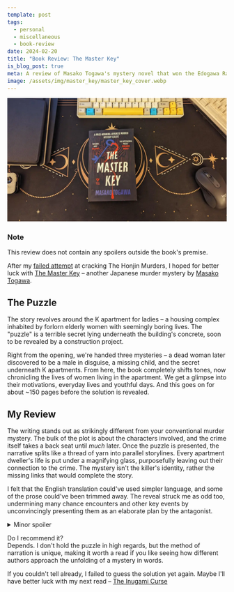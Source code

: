 ```yaml
---
template: post
tags:
  - personal
  - miscellaneous
  - book-review
date: 2024-02-20
title: "Book Review: The Master Key"
is_blog_post: true
meta: A review of Masako Togawa's mystery novel that won the Edogawa Rampo Prize.
image: /assets/img/master_key/master_key_cover.webp
---
```

![The master key cover](/assets/img/master_key/master_key_cover.webp)

<div class="note">
<h3> Note </h3>
This review does not contain any spoilers outside the book's premise.
</div>

After my [failed attempt](https://en.wikipedia.org/wiki/Masako_Togawa) at cracking The Honjin Murders,
I hoped for better luck with [The Master Key](https://en.wikipedia.org/wiki/The_Master_Key_(Togawa_novel)) – another Japanese murder mystery by [Masako Togawa](https://en.wikipedia.org/wiki/Masako_Togawa).

## The Puzzle

The story revolves around the K apartment for ladies – 
a housing complex inhabited by forlorn elderly women with seemingly boring lives.
The "puzzle" is a terrible secret lying underneath the building's concrete, soon to be revealed by a construction project.

Right from the opening, we're handed three mysteries – 
a dead woman later discovered to be a male in disguise, 
a missing child, and the secret underneath K apartments.
From here, the book completely shifts tones,
now chronicling the lives of women living in the apartment. 
We get a glimpse into their motivations, everyday lives and youthful days.
And this goes on for about ~150 pages before the solution is revealed.

## My Review

The writing stands out as strikingly different from your conventional murder mystery.
The bulk of the plot is about the characters involved, and the crime itself takes a back seat until *much* later.
Once the puzzle is presented, the narrative splits like a thread of yarn into parallel storylines.
Every apartment dweller's life is put under a magnifying glass,
purposefully leaving out their connection to the crime.
The mystery isn't the killer's identity, rather the missing links that would complete the story.

I felt that the English translation could've used simpler language,
and some of the prose could've been trimmed away.
The reveal struck me as odd too,
undermining many chance encounters and other key events by
unconvincingly presenting them as an elaborate plan by the antagonist.

<details>
<summary>Minor spoiler</summary>
Towards the end, we learn that two distinct tenants were <em>the same person</em>.
And the reader is to believe that nobody suspected this for years.
</details>

Do I recommend it? <br>
Depends. 
I don't hold the puzzle in high regards, but the method of narration is unique,
making it worth a read if you like seeing how different authors approach the unfolding of a mystery in words.

If you couldn't tell already, I failed to guess the solution yet again.
Maybe I'll have better luck with my next read – [The Inugami Curse](https://en.wikipedia.org/wiki/The_Inugami_Curse)